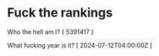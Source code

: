 # Fuck the rankings

Who the hell am I?
{ 5391417 }

What fucking year is it?
[ 2024-07-12T04:00:00Z ]
